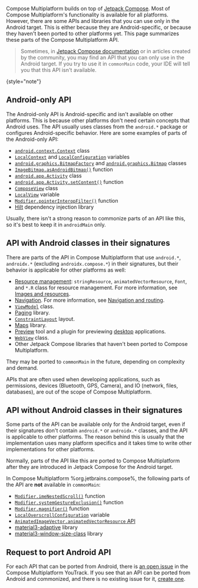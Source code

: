 [//]: # (title: Android-only components)

Compose Multiplatform builds on top of [Jetpack Compose](https://developer.android.com/jetpack/compose). Most of Compose
Multiplatform's functionality is available for all platforms. However, there are some APIs and libraries that you can
use only in the Android target. This is either because they are Android-specific, or because they haven't been ported to
other platforms yet. This page summarizes these parts of the Compose Multiplatform API.

> Sometimes, in [Jetpack Compose documentation](https://developer.android.com/jetpack/compose/documentation) or in
> articles created by the community, you may find an API that you can only use in the Android target.
> If you try to use it in `commonMain` code, your IDE will tell you that this API isn't available.
>
{style="note"}

## Android-only API

The Android-only API is Android-specific and isn't available on other platforms. This is because other platforms don't
need certain concepts that Android uses. The API usually uses classes from the `android.*` package or configures
Android-specific behavior. Here are some examples of parts of the Android-only API:

* [`android.context.Context`](https://developer.android.com/reference/android/content/Context) class
* [`LocalContext`](https://developer.android.com/reference/kotlin/androidx/compose/ui/platform/package-summary#LocalContext())
  and [`LocalConfiguration`](https://developer.android.com/reference/kotlin/androidx/compose/ui/platform/package-summary#LocalConfiguration())
  variables
* [`android.graphics.BitmapFactory`](https://developer.android.com/reference/android/graphics/BitmapFactory)
  and [`android.graphics.Bitmap`](https://developer.android.com/reference/android/graphics/Bitmap) classes
* [`ImageBitmap.asAndroidBitmap()`](https://developer.android.com/reference/kotlin/androidx/compose/ui/graphics/ImageBitmap#(androidx.compose.ui.graphics.ImageBitmap).asAndroidBitmap())
  function
* [`android.app.Activity`](https://developer.android.com/reference/android/app/Activity) class
* [`android.app.Activity.setContent()`](https://developer.android.com/reference/kotlin/androidx/activity/ComponentActivity#(androidx.activity.ComponentActivity).setContent(androidx.compose.runtime.CompositionContext,kotlin.Function0))
  function
* [`ComposeView`](https://developer.android.com/reference/kotlin/androidx/compose/ui/platform/ComposeView)
  class
* [`LocalView`](https://developer.android.com/reference/kotlin/androidx/compose/ui/platform/package-summary#LocalView())
  variable
* [`Modifier.pointerInteropFilter()`](https://github.com/androidx/androidx/blob/41cb7d5c422180edd89efde4076f9dc724d3a313/compose/ui/ui/src/androidMain/kotlin/androidx/compose/ui/input/pointer/PointerInteropFilter.android.kt)
  function
* [Hilt](https://developer.android.com/jetpack/compose/libraries#hilt) dependency injection library

Usually, there isn't a strong reason to commonize parts of an API like this, so it's best to keep it in `androidMain`
only.

## API with Android classes in their signatures

There are parts of the API in Compose Multiplatform that use `android.*`, `androidx.*` (excluding `androidx.compose.*`)
in their signatures, but their behavior is applicable for other platforms as well:

* [Resource management](https://developer.android.com/jetpack/compose/resources): `stringResource`, `animatedVectorResource`, `Font`,
  and `*.R` class for resource management.
  For more information, see [Images and resources](compose-multiplatform-resources.md).
* [Navigation](https://developer.android.com/jetpack/compose/navigation).
  For more information, see [Navigation and routing](compose-navigation-routing.md).
* [`ViewModel`](https://developer.android.com/jetpack/compose/libraries#viewmodel) class.
* [Paging](https://developer.android.com/jetpack/compose/libraries#paging) library.
* [`ConstraintLayout`](https://developer.android.com/reference/androidx/constraintlayout/widget/ConstraintLayout) layout.
* [Maps](https://developer.android.com/jetpack/compose/libraries#maps) library.
* [Preview](https://developer.android.com/reference/kotlin/androidx/compose/ui/tooling/preview/package-summary) tool
  and a plugin for previewing [desktop](https://plugins.jetbrains.com/plugin/16541-compose-multiplatform-ide-support) applications.
* [`WebView`](https://developer.android.com/reference/android/webkit/WebView) class.
* Other Jetpack Compose libraries that haven't been ported to Compose Multiplatform.

They may be ported to `commonMain` in the future, depending on complexity and demand.

APIs that are often used when developing applications, such as permissions, devices (Bluetooth, GPS, Camera),
and IO (network, files, databases), are out of the scope of Compose Multiplatform.
<!-- To find alternative solutions, see [Search for Multiplatform libraries](search-libs.md). -->

## API without Android classes in their signatures

Some parts of the API can be available only for the Android target, even if their signatures don't contain `android.*`
or `androidx.*` classes, and the API is applicable to other platforms. The reason behind this is usually that the
implementation uses many platform specifics and it takes time to write other implementations for other platforms.

Normally, parts of the API like this are ported to Compose Multiplatform after they are introduced in Jetpack Compose
for the Android target.

In Compose Multiplatform %org.jetbrains.compose%, the following parts of the API are **not** available in `commonMain`:

* [`Modifier.imeNestedScroll()`](https://github.com/androidx/androidx/blob/0e8dd4edd03f6e802303e5325ad11e89292c26c3/compose/foundation/foundation-layout/src/androidMain/kotlin/androidx/compose/foundation/layout/WindowInsetsConnection.android.kt)
  function
* [`Modifier.systemGestureExclusion()`](https://github.com/androidx/androidx/blob/0e8dd4edd03f6e802303e5325ad11e89292c26c3/compose/foundation/foundation/src/androidMain/kotlin/androidx/compose/foundation/SystemGestureExclusion.kt)
  function
* [`Modifier.magnifier()`](https://github.com/androidx/androidx/blob/41cb7d5c422180edd89efde4076f9dc724d3a313/compose/foundation/foundation/src/androidMain/kotlin/androidx/compose/foundation/Magnifier.kt)
  function
* [`LocalOverscrollConfiguration`](https://github.com/androidx/androidx/blob/41cb7d5c422180edd89efde4076f9dc724d3a313/compose/foundation/foundation/src/androidMain/kotlin/androidx/compose/foundation/OverscrollConfiguration.kt)
  variable
* [`AnimatedImageVector.animatedVectorResource` API](https://developer.android.com/jetpack/compose/resources#animated-vector-drawables)
* [material3-adaptive](https://developer.android.com/jetpack/androidx/releases/compose-material3-adaptive)
  library
* [material3-window-size-class](https://developer.android.com/reference/kotlin/androidx/compose/material3/windowsizeclass/package-summary)
  library

## Request to port Android API

For each API that can be ported from Android, there
is [an open issue](https://youtrack.jetbrains.com/issues/CMP) in the Compose Multiplatform
YouTrack. If you see that an API can be ported from Android and commonized, and there is no existing issue for
it, [create one](https://youtrack.jetbrains.com/newIssue?project=CMP).
